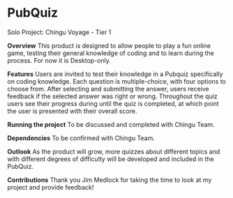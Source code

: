 # PubQuiz
Solo Project: Chingu Voyage - Tier 1

**Overview** 
This product is designed to allow people to play a fun online game, testing their general knowledge of coding and to learn during the process. For now it is Desktop-only.

**Features**
Users are invited to test their knowledge in a Pubquiz specifically on coding knowledge. Each question is multiple-choice, with  four options to choose from. After selecting and submitting the answer, users receive feedback if the selected answer was right or wrong. Throughout the quiz users see their progress during until the quiz is completed, at which point the user is presented with their overall score. 

**Running the project**
To be discussed and completed with Chingu Team. 

**Dependencies**
To be confirmed with Chingu Team.

**Outlook** 
As the product will grow, more quizzes about different topics and with different degrees of difficulty will be developed and included in the PubQuiz. 

**Contributions**
Thank you Jim Medlock for taking the time to look at my project and provide feedback!
